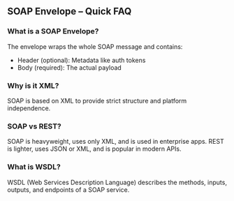 ## SOAP Envelope – Quick FAQ

### What is a SOAP Envelope?
The envelope wraps the whole SOAP message and contains:
- Header (optional): Metadata like auth tokens
- Body (required): The actual payload

### Why is it XML?
SOAP is based on XML to provide strict structure and platform independence.

### SOAP vs REST?
SOAP is heavyweight, uses only XML, and is used in enterprise apps. REST is lighter, uses JSON or XML, and is popular in modern APIs.

### What is WSDL?
WSDL (Web Services Description Language) describes the methods, inputs, outputs, and endpoints of a SOAP service.
